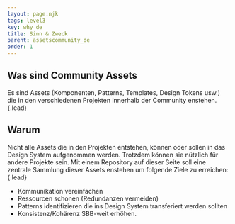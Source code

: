 ```yaml
---
layout: page.njk
tags: level3
key: why_de
title: Sinn & Zweck
parent: assetscommunity_de
order: 1
---
```


## Was sind Community Assets
Es sind Assets (Komponenten, Patterns, Templates, Design Tokens usw.) die in den verschiedenen Projekten innerhalb der Community enstehen.{.lead} 

## Warum
Nicht alle Assets die in den Projekten entstehen, können oder sollen in das Design System aufgenommen werden. Trotzdem können sie nützlich für andere Projekte sein. Mit einem <sbb-link variant="inline" type="button" href="/{{page.lang}}/design-system/community-assets/catalogue/">Repository</sbb-link> auf dieser Seite soll eine zentrale Sammlung dieser Assets enstehen um folgende Ziele zu erreichen:{.lead}
- Kommunikation vereinfachen
- Ressourcen schonen (Redundanzen vermeiden)
- Patterns identifizieren die ins Design System transferiert werden sollten
- Konsistenz/Kohärenz SBB-weit erhöhen.